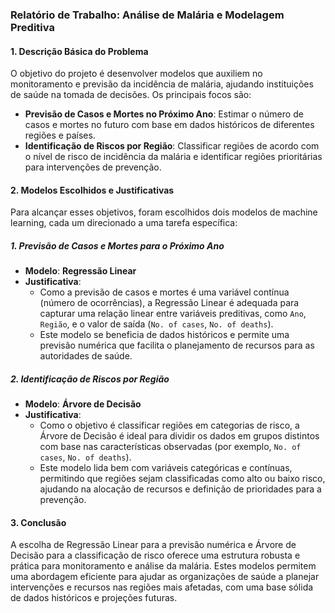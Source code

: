 ### Relatório de Trabalho: Análise de Malária e Modelagem Preditiva

#### 1. Descrição Básica do Problema

O objetivo do projeto é desenvolver modelos que auxiliem no monitoramento e previsão da incidência de malária, ajudando instituições de saúde na tomada de decisões. Os principais focos são:

- **Previsão de Casos e Mortes no Próximo Ano**: Estimar o número de casos e mortes no futuro com base em dados históricos de diferentes regiões e países.
- **Identificação de Riscos por Região**: Classificar regiões de acordo com o nível de risco de incidência da malária e identificar regiões prioritárias para intervenções de prevenção.

#### 2. Modelos Escolhidos e Justificativas

Para alcançar esses objetivos, foram escolhidos dois modelos de machine learning, cada um direcionado a uma tarefa específica:

##### 1. Previsão de Casos e Mortes para o Próximo Ano

- **Modelo**: **Regressão Linear**
- **Justificativa**:
  - Como a previsão de casos e mortes é uma variável contínua (número de ocorrências), a Regressão Linear é adequada para capturar uma relação linear entre variáveis preditivas, como `Ano`, `Região`, e o valor de saída (`No. of cases`, `No. of deaths`).
  - Este modelo se beneficia de dados históricos e permite uma previsão numérica que facilita o planejamento de recursos para as autoridades de saúde.

##### 2. Identificação de Riscos por Região

- **Modelo**: **Árvore de Decisão**
- **Justificativa**:
  - Como o objetivo é classificar regiões em categorias de risco, a Árvore de Decisão é ideal para dividir os dados em grupos distintos com base nas características observadas (por exemplo, `No. of cases`, `No. of deaths`).
  - Este modelo lida bem com variáveis categóricas e contínuas, permitindo que regiões sejam classificadas como alto ou baixo risco, ajudando na alocação de recursos e definição de prioridades para a prevenção.

#### 3. Conclusão

A escolha de Regressão Linear para a previsão numérica e Árvore de Decisão para a classificação de risco oferece uma estrutura robusta e prática para monitoramento e análise da malária. Estes modelos permitem uma abordagem eficiente para ajudar as organizações de saúde a planejar intervenções e recursos nas regiões mais afetadas, com uma base sólida de dados históricos e projeções futuras.
